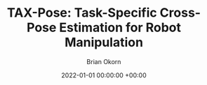 ---
layout: post
title:  "TAX-Pose: Task-Specific Cross-Pose Estimation for Robot Manipulation"
date:   2022-01-01 00:00:00 +00:00
image: /images/hands2015.png
categories: research
author: "Brian Okorn"
venue: "Conference on Robot Learning (CoRL)"
authors: "Chuer Pan*, <strong>Brian Okorn*</strong>, Harry Zhang*, Ben Eisner*, David Held"
video: https://www.youtube.com/embed/1GTEXuk1TEk
---